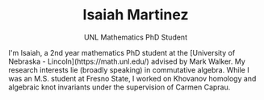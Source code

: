 <div align="center"> 
<h1> Isaiah Martinez </h1> 
<p>UNL Mathematics PhD Student</p> 
</div> 

<div align="left"> 
I'm Isaiah, a 2nd year mathematics PhD student at the [University of Nebraska - Lincoln](https://math.unl.edu/) advised by Mark Walker. My research interests lie (broadly speaking) in commutative algebra. While I was an M.S. student at Fresno State, I worked on Khovanov homology and algebraic knot invariants under the supervision of Carmen Caprau.
</div>
